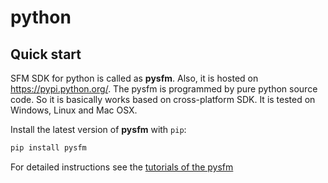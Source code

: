 # python

## Quick start

SFM SDK for python is called as **pysfm**. Also, it is hosted on https://pypi.python.org/.
The pysfm is programmed by pure python source code. So it is basically works based on cross-platform SDK. 
It is tested on Windows, Linux and Mac OSX.


Install the latest version of **pysfm** with `pip`:

```python 
pip install pysfm
```

For detailed instructions see the [tutorials of the pysfm](../../tutorials/pysfm/tutorials)
